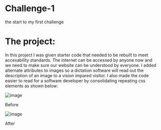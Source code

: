 # Challenge-1
the start to my first challenge

<h1> The project: </h1>
<p> In this project I was given starter code that needed to be rebuilt to meet accesability standards. The internet can be accessed by anyone now and we need to make sure our website can be understood by everyone. I added alternate attributes to images so a dictation software will read out the description of an image to a vision impared visitor. I also made the code easier to read for a software developer by consolidating repeating css elements as shown below:

![image](https://user-images.githubusercontent.com/26885024/196049617-cf00f9d2-e166-47d8-862d-0d02db667ee8.png)
<p> Before </p>

![image](https://user-images.githubusercontent.com/26885024/196049608-6766ec0d-8dba-4d28-9195-43f228fb6d69.png)
<p> After </p>


